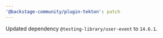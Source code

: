 ```yaml
---
'@backstage-community/plugin-tekton': patch
---
```


Updated dependency `@testing-library/user-event` to `14.6.1`.
